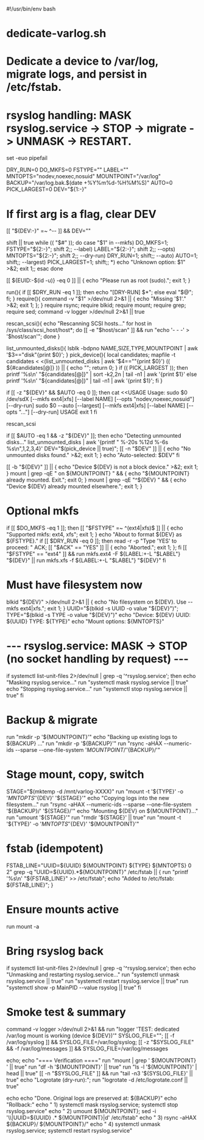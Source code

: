 #!/usr/bin/env bash
# dedicate-varlog.sh
# Dedicate a device to /var/log, migrate logs, and persist in /etc/fstab.
# rsyslog handling: MASK rsyslog.service -> STOP -> migrate -> UNMASK -> RESTART.

set -euo pipefail

DRY_RUN=0
DO_MKFS=0
FSTYPE=""
LABEL=""
MNTOPTS="nodev,noexec,nosuid"
MOUNTPOINT="/var/log"
BACKUP="/var/log.bak.$(date +%Y%m%d-%H%M%S)"
AUTO=0
PICK_LARGEST=0
DEV="${1:-}"

# If first arg is a flag, clear DEV
[[ "${DEV:-}" =~ ^-- ]] && DEV=""

shift || true
while (( "$#" )); do
  case "$1" in
    --mkfs)    DO_MKFS=1; FSTYPE="${2:-}"; shift 2;;
    --label)   LABEL="${2:-}"; shift 2;;
    --opts)    MNTOPTS="${2:-}"; shift 2;;
    --dry-run) DRY_RUN=1; shift;;
    --auto)    AUTO=1; shift;;
    --largest) PICK_LARGEST=1; shift;;
    *) echo "Unknown option: $1" >&2; exit 1;;
  esac
done

[[ ${EUID:-$(id -u)} -eq 0 ]] || { echo "Please run as root (sudo)."; exit 1; }

run(){ if [[ $DRY_RUN -eq 1 ]]; then echo "[DRY-RUN] $*"; else eval "$@"; fi; }
require(){ command -v "$1" >/dev/null 2>&1 || { echo "Missing '$1'." >&2; exit 1; }; }
require rsync; require blkid; require mount; require grep; require sed; command -v logger >/dev/null 2>&1 || true

rescan_scsi(){
  echo "Rescanning SCSI hosts..."
  for host in /sys/class/scsi_host/host*; do [[ -e "$host/scan" ]] && run "echo '- - -' > '$host/scan'"; done
}

list_unmounted_disks(){ lsblk -bdpno NAME,SIZE,TYPE,MOUNTPOINT | awk '$3=="disk"{print $0}'; }
pick_device(){
  local candidates; mapfile -t candidates < <(list_unmounted_disks | awk '$4==""{print $0}')
  (( ${#candidates[@]} )) || { echo ""; return 0; }
  if (( PICK_LARGEST )); then printf '%s\n' "${candidates[@]}" | sort -k2,2n | tail -n1 | awk '{print $1}'
  else printf '%s\n' "${candidates[@]}" | tail -n1 | awk '{print $1}'; fi
}

if [[ -z "${DEV}" && $AUTO -eq 0 ]]; then
  cat <<USAGE
Usage:
  sudo $0 /dev/sdX [--mkfs ext4|xfs] [--label NAME] [--opts "nodev,noexec,nosuid"] [--dry-run]
  sudo $0 --auto [--largest] [--mkfs ext4|xfs] [--label NAME] [--opts "..."] [--dry-run]
USAGE
  exit 1
fi

rescan_scsi

if [[ $AUTO -eq 1 && -z "${DEV}" ]]; then
  echo "Detecting unmounted disks..."
  list_unmounted_disks | awk '{printf "  %-20s %12d %-6s %s\n",$1,$2,$3,$4}'
  DEV="$(pick_device || true)"; [[ -n "$DEV" ]] || { echo "No unmounted disks found." >&2; exit 1; }
  echo "Auto-selected: $DEV"
fi

[[ -b "${DEV}" ]] || { echo "Device ${DEV} is not a block device." >&2; exit 1; }
mount | grep -qE " on ${MOUNTPOINT} " && { echo "${MOUNTPOINT} already mounted. Exit."; exit 0; }
mount | grep -qE "^${DEV} " && { echo "Device ${DEV} already mounted elsewhere."; exit 1; }

# Optional mkfs
if [[ $DO_MKFS -eq 1 ]]; then
  [[ "$FSTYPE" =~ ^(ext4|xfs)$ ]] || { echo "Supported mkfs: ext4, xfs"; exit 1; }
  echo "About to format ${DEV} as ${FSTYPE}."
  if [[ $DRY_RUN -eq 0 ]]; then read -r -p "Type 'YES' to proceed: " ACK; [[ "$ACK" == "YES" ]] || { echo "Aborted."; exit 1; }; fi
  [[ "$FSTYPE" == "ext4" ]] && run mkfs.ext4 -F ${LABEL:+-L "$LABEL"} "${DEV}" || run mkfs.xfs -f ${LABEL:+-L "$LABEL"} "${DEV}"
fi

# Must have filesystem now
blkid "${DEV}" >/dev/null 2>&1 || { echo "No filesystem on ${DEV}. Use --mkfs ext4|xfs."; exit 1; }
UUID="$(blkid -s UUID -o value "${DEV}")"; TYPE="$(blkid -s TYPE -o value "${DEV}")"
echo "Device: ${DEV}  UUID: ${UUID}  TYPE: ${TYPE}"
echo "Mount options: ${MNTOPTS}"

# --- rsyslog.service: MASK -> STOP (no socket handling by request) ---
if systemctl list-unit-files 2>/dev/null | grep -q '^rsyslog\.service'; then
  echo "Masking rsyslog.service..."
  run "systemctl mask rsyslog.service || true"
  echo "Stopping rsyslog.service..."
  run "systemctl stop rsyslog.service || true"
fi

# Backup & migrate
run "mkdir -p '${MOUNTPOINT}'"
echo "Backing up existing logs to ${BACKUP} ..."
run "mkdir -p '${BACKUP}'"
run "rsync -aHAX --numeric-ids --sparse --one-file-system '${MOUNTPOINT}/' '${BACKUP}/'"

# Stage mount, copy, switch
STAGE="$(mktemp -d /mnt/varlog-XXXX)"
run "mount -t '${TYPE}' -o '${MNTOPTS}' '${DEV}' '${STAGE}'"
echo "Copying logs into the new filesystem..."
run "rsync -aHAX --numeric-ids --sparse --one-file-system '${BACKUP}/' '${STAGE}/'"
echo "Mounting ${DEV} on ${MOUNTPOINT}..."
run "umount '${STAGE}'"
run "rmdir '${STAGE}' || true"
run "mount -t '${TYPE}' -o '${MNTOPTS}' '${DEV}' '${MOUNTPOINT}'"

# fstab (idempotent)
FSTAB_LINE="UUID=${UUID}  ${MOUNTPOINT}  ${TYPE}  ${MNTOPTS}  0  2"
grep -q "UUID=${UUID}.*${MOUNTPOINT}" /etc/fstab || { run "printf '%s\n' \"${FSTAB_LINE}\" >> /etc/fstab"; echo "Added to /etc/fstab: ${FSTAB_LINE}"; }

# Ensure mounts active
run mount -a

# Bring rsyslog back
if systemctl list-unit-files 2>/dev/null | grep -q '^rsyslog\.service'; then
  echo "Unmasking and restarting rsyslog.service..."
  run "systemctl unmask rsyslog.service || true"
  run "systemctl restart rsyslog.service || true"
  run "systemctl show -p MainPID --value rsyslog || true"
fi

# Smoke test & summary
command -v logger >/dev/null 2>&1 && run "logger 'TEST: dedicated /var/log mount is working (device ${DEV})'"
SYSLOG_FILE=""; [[ -f /var/log/syslog ]] && SYSLOG_FILE=/var/log/syslog; [[ -z "$SYSLOG_FILE" && -f /var/log/messages ]] && SYSLOG_FILE=/var/log/messages

echo; echo "==== Verification ===="
run "mount | grep ' ${MOUNTPOINT} ' || true"
run "df -h '${MOUNTPOINT}' || true"
run "ls -l '${MOUNTPOINT}' | head || true"
[[ -n "$SYSLOG_FILE" ]] && run "tail -n3 '${SYSLOG_FILE}' || true"
echo "Logrotate (dry-run):"; run "logrotate -d /etc/logrotate.conf || true"

echo
echo "Done. Original logs are preserved at: ${BACKUP}"
echo "Rollback:"
echo "  1) systemctl mask rsyslog.service; systemctl stop rsyslog.service"
echo "  2) umount ${MOUNTPOINT}; sed -i '\\|UUID=${UUID} .* ${MOUNTPOINT}|d' /etc/fstab"
echo "  3) rsync -aHAX ${BACKUP}/ ${MOUNTPOINT}/"
echo "  4) systemctl unmask rsyslog.service; systemctl restart rsyslog.service"
